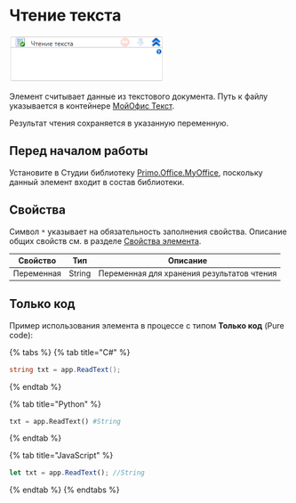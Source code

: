 # Чтение текста

![](<../../../../.gitbook/assets/image (807).png>)

Элемент считывает данные из текстового документа. Путь к файлу указывается в контейнере [МойОфис Текст](https://docs.primo-rpa.ru/primo-rpa/g_elements/el_extra/els_myoffice/els_text/el_text_app).

Результат чтения сохраняется в указанную переменную.

## Перед началом работы

Установите в Студии библиотеку [Primo.Office.MyOffice](https://docs.primo-rpa.ru/primo-rpa/g_elements/el_extra/els_myoffice), поскольку данный элемент входит в состав библиотеки. 

## Свойства
Символ `*` указывает на обязательность заполнения свойства. Описание общих свойств см. в разделе [Свойства элемента](https://docs.primo-rpa.ru/primo-rpa/primo-studio/process/elements#svoistva-elementa).

| Свойство   | Тип    | Описание                                   |
| ---------- | ------ | ------------------------------------------ |
| Переменная | String | Переменная для хранения результатов чтения |


## Только код

Пример использования элемента в процессе с типом **Только код** (Pure code):

{% tabs %}
{% tab title="C#" %}
```csharp
string txt = app.ReadText();
```
{% endtab %}

{% tab title="Python" %}
```python
txt = app.ReadText() #String
```
{% endtab %}

{% tab title="JavaScript" %}
```javascript
let txt = app.ReadText(); //String
```
{% endtab %}
{% endtabs %}
